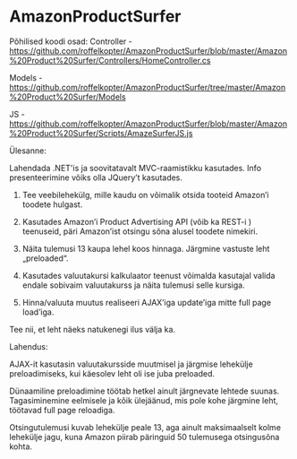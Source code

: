 # AmazonProductSurfer

Põhilised koodi osad:
Controller - https://github.com/roffelkopter/AmazonProductSurfer/blob/master/Amazon%20Product%20Surfer/Controllers/HomeController.cs

Models - https://github.com/roffelkopter/AmazonProductSurfer/tree/master/Amazon%20Product%20Surfer/Models

JS - https://github.com/roffelkopter/AmazonProductSurfer/blob/master/Amazon%20Product%20Surfer/Scripts/AmazeSurferJS.js

Ülesanne:

Lahendada .NET'is ja soovitatavalt MVC-raamistikku kasutades. Info presenteerimine võiks olla JQuery’t kasutades.

1) Tee veebilehekülg, mille kaudu on võimalik otsida tooteid Amazon’i toodete hulgast.

2) Kasutades Amazon’i Product Advertising API (võib ka REST-i ) teenuseid, päri Amazon’ist otsingu sõna alusel toodete nimekiri.

3) Näita tulemusi 13 kaupa lehel koos hinnaga. Järgmine vastuste leht „preloaded“.

4) Kasutades valuutakursi kalkulaator teenust võimalda kasutajal valida endale sobivaim valuutakurss ja näita tulemusi selle kursiga.

5) Hinna/valuuta muutus realiseeri AJAX’iga update’iga mitte full page load’iga.
 
Tee nii, et leht näeks natukenegi ilus välja ka.

Lahendus:

AJAX-it kasutasin valuutakursside muutmisel ja järgmise lehekülje preloadimiseks, kui käesolev leht oli ise juba preloaded. 

Dünaamiline preloadimine töötab hetkel ainult järgnevate lehtede suunas. Tagasiminemine eelmisele ja kõik ülejäänud, mis pole kohe järgmine leht, töötavad full page reloadiga. 

Otsingutulemusi kuvab lehekülje peale 13, aga ainult maksimaalselt kolme lehekülje jagu, kuna Amazon piirab päringuid 50 tulemusega otsingusõna kohta.
